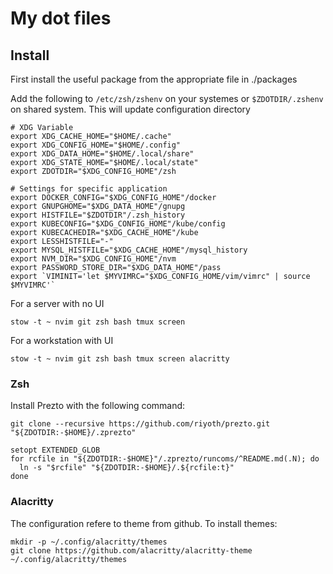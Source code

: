 # My dot files


## Install
First install the useful package from the appropriate file in ./packages

Add the following to `/etc/zsh/zshenv` on your systemes or  `$ZDOTDIR/.zshenv` on shared system.
This will update configuration directory
```
# XDG Variable
export XDG_CACHE_HOME="$HOME/.cache"
export XDG_CONFIG_HOME="$HOME/.config"
export XDG_DATA_HOME="$HOME/.local/share"
export XDG_STATE_HOME="$HOME/.local/state"
export ZDOTDIR="$XDG_CONFIG_HOME"/zsh

# Settings for specific application
export DOCKER_CONFIG="$XDG_CONFIG_HOME"/docker
export GNUPGHOME="$XDG_DATA_HOME"/gnupg
export HISTFILE="$ZDOTDIR"/.zsh_history
export KUBECONFIG="$XDG_CONFIG_HOME"/kube/config
export KUBECACHEDIR="$XDG_CACHE_HOME"/kube
export LESSHISTFILE="-"
export MYSQL_HISTFILE="$XDG_CACHE_HOME"/mysql_history
export NVM_DIR="$XDG_CONFIG_HOME"/nvm
export PASSWORD_STORE_DIR="$XDG_DATA_HOME"/pass
export `VIMINIT='let $MYVIMRC="$XDG_CONFIG_HOME/vim/vimrc" | source $MYVIMRC'`
```

For a server with no UI
```
stow -t ~ nvim git zsh bash tmux screen
```

For a workstation with UI
```
stow -t ~ nvim git zsh bash tmux screen alacritty
```

### Zsh

Install Prezto with the following command:
```
git clone --recursive https://github.com/riyoth/prezto.git "${ZDOTDIR:-$HOME}/.zprezto"

setopt EXTENDED_GLOB
for rcfile in "${ZDOTDIR:-$HOME}"/.zprezto/runcoms/^README.md(.N); do
  ln -s "$rcfile" "${ZDOTDIR:-$HOME}/.${rcfile:t}"
done
```

### Alacritty
The configuration refere to theme from github. To install themes:

```
mkdir -p ~/.config/alacritty/themes
git clone https://github.com/alacritty/alacritty-theme ~/.config/alacritty/themes

```

